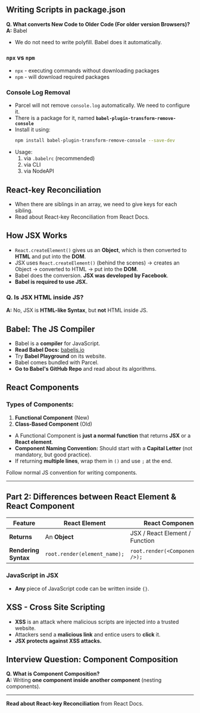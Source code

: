 ## Writing Scripts in package.json

**Q. What converts New Code to Older Code (For older version Browsers)?**  
**A:** Babel

- We do not need to write polyfill. Babel does it automatically.

### `npx` vs `npm`

- `npx` - executing commands without downloading packages
- `npm` - will download required packages

### Console Log Removal

- Parcel will not remove `console.log` automatically. We need to configure it.
- There is a package for it, named **`babel-plugin-transform-remove-console`**
- Install it using:
  ```sh
  npm install babel-plugin-transform-remove-console --save-dev
  ```
- Usage:
  1. via `.babelrc` (recommended)
  2. via CLI
  3. via NodeAPI

## React-key Reconciliation

- When there are siblings in an array, we need to give keys for each sibling.
- Read about React-key Reconciliation from React Docs.

## How JSX Works

- `React.createElement()` gives us an **Object**, which is then converted to **HTML** and put into the **DOM**.
- JSX uses `React.createElement()` (behind the scenes) → creates an Object → converted to HTML → put into the **DOM**.
- Babel does the conversion. **JSX was developed by Facebook**.
- **Babel is required to use JSX.**

### **Q. Is JSX HTML inside JS?**

**A:** No, JSX is **HTML-like Syntax**, but **not** HTML inside JS.

## Babel: The JS Compiler

- Babel is a **compiler** for JavaScript.
- **Read Babel Docs:** [babeljs.io](https://babeljs.io/)
- Try **Babel Playground** on its website.
- Babel comes bundled with Parcel.
- **Go to Babel's GitHub Repo** and read about its algorithms.

## React Components

### Types of Components:

1. **Functional Component** (New)
2. **Class-Based Component** (Old)

- A Functional Component is **just a normal function** that returns **JSX** or a **React element**.
- **Component Naming Convention:** Should start with a **Capital Letter** (not mandatory, but good practice).
- If returning **multiple lines**, wrap them in `()` and use `;` at the end.

Follow normal JS convention for writing components.

---

## **Part 2: Differences between React Element & React Component**

| Feature              | React Element                | React Component                   |
| -------------------- | ---------------------------- | --------------------------------- |
| **Returns**          | An **Object**                | JSX / React Element / Function    |
| **Rendering Syntax** | `root.render(element_name);` | `root.render(<ComponentName />);` |

### **JavaScript in JSX**

- **Any** piece of JavaScript code can be written inside `{}`.

## **XSS - Cross Site Scripting**

- **XSS** is an attack where malicious scripts are injected into a trusted website.
- Attackers send a **malicious link** and entice users to **click** it.
- **JSX protects against XSS attacks.**

## **Interview Question: Component Composition**

**Q. What is Component Composition?**  
**A:** Writing **one component inside another component** (nesting components).

---

**Read about React-key Reconciliation** from React Docs.
